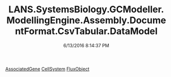 ﻿---
title: LANS.SystemsBiology.GCModeller.ModellingEngine.Assembly.DocumentFormat.CsvTabular.DataModel
date: 6/13/2016 8:14:37 PM
---

[AssociatedGene](T-LANS.SystemsBiology.GCModeller.ModellingEngine.Assembly.DocumentFormat.CsvTabular.DataModel.AssociatedGene.html)
[CellSystem](T-LANS.SystemsBiology.GCModeller.ModellingEngine.Assembly.DocumentFormat.CsvTabular.DataModel.CellSystem.html)
[FluxObject](T-LANS.SystemsBiology.GCModeller.ModellingEngine.Assembly.DocumentFormat.CsvTabular.DataModel.FluxObject.html)
